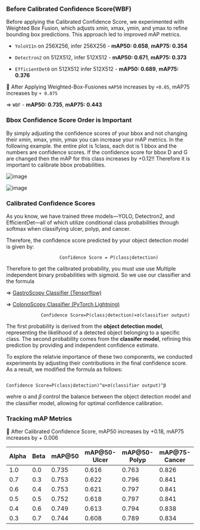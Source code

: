 ### Before Calibrated Confidence Score(WBF)

Before applying the Calibrated Confidence Score, we experimented with Weighted Box Fusion, which adjusts xmin, xmax, ymin, and ymax to refine bounding box predictions. This approach led to improved mAP metrics.

<GastroScopy>
  
- `YoloV11n` on 256X256, infer 256X256 - **mAP50: 0.658**, **mAP75: 0.354**
  
- `Detectron2` on 512X512, infer 512X512 - **mAP50: 0.671**, **mAP75: 0.373**

- `EfficientDet0` on 512X512 infer 512X512 - **mAP50: 0.689**, **mAP75: 0.376**

📌 After Applying Weighted-Box-Fusiones `mAP50` increases by `+0.05`, mAP75 increases by `+ 0.075`

=> `WBF` - **mAP50: 0.735**, **mAP75: 0.443**

<ColonoScopy>



### Bbox Confidence Score Order is Important

By simply adjusting the confidence scores of your bbox and not changing their xmin, xmax, ymin, ymax you can increase your mAP metrics. In the following example. the entire plot is 1class, each dot is 1 bbox and the numbers are confidence scores. If the confidence score for bbox D and G are changed then the mAP for this class increases by +0.12!! Therefore it is important to calibrate bbox probabilities.

![image](https://github.com/user-attachments/assets/837c1ffb-26bc-4f1d-8e97-5924064bacf1)

![image](https://github.com/user-attachments/assets/f869f981-6859-422b-bd0b-7d1d1278805c)

### Calibrated Confidence Scores

As you know, we have trained three models—YOLO, Detectron2, and EfficientDet—all of which utilize conditional class probabilities through softmax when classifying ulcer, polyp, and cancer.

Therefore, the confidence score predicted by your object detection model is given by:

                        Confidence Score = 𝑃(class∣detection)


Therefore to get the calibrated probability, you must use use Multiple independent binary probabilities with sigmoid. So we use our classifier and the formula 

=> [GastroScopy Classifier (Tensorflow)](https://github.com/SEOYUNJE/Endoscope-Object-Detection/blob/main/Calibrated-Confidence-Score/gastroscopy_tf_classify.ipynb)

=> [ColonoScopy Classifier (PyTorch Lightning)](https://github.com/SEOYUNJE/Endoscope-Object-Detection/blob/main/Calibrated-Confidence-Score/colonoscopy_pytorchlightning.ipynb)


                 Confidence Score=P(class∣detection)×σ(classifier output)

The first probability is derived from the **object detection model**, representing the likelihood of a detected object belonging to a specific class. The second probability comes from the **classifer model**, refining this prediction by providing and independent confidence estimate.

To explore the relatvie importance of these two components, we conducted experiments by adjusting their contributions in the final confidence score. As a result, we modified the formula as follows:

                 Confidence Score=P(class∣detection)^α×σ(classifier output)^β
wehre  α and 𝛽 control the balance between the object detection model and the classifier model, allowing for optimal confidence calibration. 

### Tracking mAP Metrics

📌 After Calibrated Confidence Score, mAP50 increases by +0.18, mAP75 increases by + 0.006

|  Alpha | Beta |   mAP@50 | mAP@50-Ulcer | mAP@50-Polyp |mAP@75-Cancer | mAP@75 | mAP@75-Ulcer | mAP@75-Polyp | mAP@75-Cancer  |
|--------|-------|----------|--------------|--------------|--------------|--------|--------------|--------------|----------------|
|   1.0  |  0.0  |    0.735 | 0.616 | 0.763 | 0.826 | 0.443 | 0.257 | 0.485 | 0.586     |
|   0.7  |  0.3  |     0.753 | 0.622 | 0.796 | 0.841 | 0.449 | 0.255 | 0.501 | 0.592   |
|   0.6  |  0.4  |     0.753 | 0.621 | 0.797 | 0.841 | 0.447 | 0.253 | 0.498 | 0.591     |
|   0.5  |  0.5  |     0.752 | 0.618 | 0.797 | 0.841 | 0.445 | 0.251 | 0.496 | 0.589   |
|   0.4  |  0.6  |     0.749 | 0.613 | 0.794 | 0.838 | 0.443 | 0.249 | 0.492 | 0.588     |
|   0.3  |  0.7  |     0.744 | 0.608 | 0.789 | 0.834 | 0.438 | 0.243 | 0.487 | 0.585     |                 
